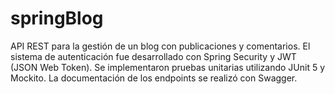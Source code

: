 # springBlog

API REST para la gestión de un blog con publicaciones y comentarios.
El sistema de autenticación fue desarrollado con Spring Security y JWT (JSON Web Token).
Se implementaron pruebas unitarias utilizando JUnit 5 y Mockito.
La documentación de los endpoints se realizó con Swagger.